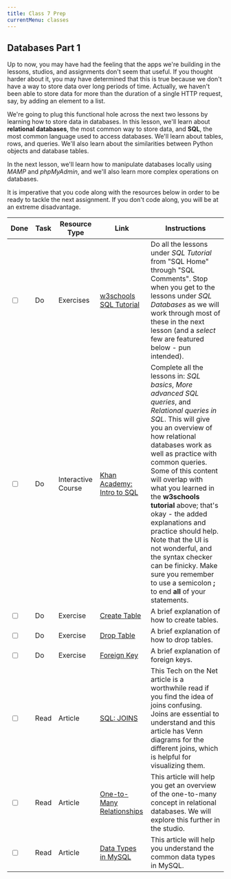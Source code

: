 ```yaml
---
title: Class 7 Prep
currentMenu: classes
---
```


## Databases Part 1

Up to now, you may have had the feeling that the apps we're building in the lessons, studios, and assignments don't seem that useful. If you thought harder about it, you may have determined that this is true because we don't have a way to store data over long periods of time. Actually, we haven't been able to store data for more than the duration of a single HTTP request, say, by adding an element to a list.

We're going to plug this functional hole across the next two lessons by learning how to store data in databases. In this lesson, we'll learn about **relational databases**, the most common way to store data, and **SQL**, the most common language used to access databases. We'll learn about tables, rows, and queries. We'll also learn about the similarities between Python objects and database tables.

In the next lesson, we'll learn how to manipulate databases locally using *MAMP* and *phpMyAdmin*, and we'll also learn more complex operations on databases.

<aside class="aside-note" markdown="1">
It is imperative that you code along with the resources below in order to be ready to tackle the next assignment. If you don't code along, you will be at an extreme disadvantage.
</aside>

Done |Task | Resource Type | Link | Instructions
|----|-----|---------------|------|-------------|
<input type="checkbox" v-model="checks.p7a" /> |Do | Exercises | [w3schools SQL Tutorial][w3c-sql] | Do all the lessons under _SQL Tutorial_ from "SQL Home" through "SQL Comments". Stop when you get to the lessons under _SQL Databases_ as we will work through most of these in the next lesson (and a *select* few are featured below - pun intended).
<input type="checkbox" v-model="checks.p7b" /> |Do | Interactive Course | [Khan Academy: Intro to SQL][sql-khan] | Complete all the lessons in: _SQL basics_, _More advanced SQL queries_, and _Relational queries in SQL_. This will give you an overview of how relational databases work as well as practice with common queries. Some of this content will overlap with what you learned in the **w3schools tutorial** above; that's okay - the added explanations and practice should help. Note that the UI is not wonderful, and the syntax checker can be finicky. Make sure you remember to use a semicolon **;** to end **all** of your statements.
<input type="checkbox" v-model="checks.p7c" /> |Do | Exercise | [Create Table][w3c-create] | A brief explanation of how to create tables.
<input type="checkbox" v-model="checks.p7d" /> |Do | Exercise | [Drop Table][w3c-drop] | A brief explanation of how to drop tables.
<input type="checkbox" v-model="checks.p7e" /> |Do | Exercise | [Foreign Key][w3c-foreign-key] | A brief explanation of foreign keys.
<input type="checkbox" v-model="checks.p7f" /> |Read | Article | [SQL: JOINS][tech-net] | This Tech on the Net article is a worthwhile read if you find the idea of joins confusing. Joins are essential to understand and this article has Venn diagrams for the different joins, which is helpful for visualizing them.
<input type="checkbox" v-model="checks.p7g" /> |Read | Article | [One-to-Many Relationships][database-primer] | This article will help you get an overview of the one-to-many concept in relational databases. We will explore this further in the studio.
<input type="checkbox" v-model="checks.p7h" /> |Read | Article | [Data Types in MySQL][data-types] | This article will help you understand the common data types in MySQL.


[w3c-drop]: https://www.w3schools.com/sql/sql_drop_table.asp
[w3c-create]: https://www.w3schools.com/sql/sql_create_table.asp
[w3c-foreign-key]: https://www.w3schools.com/sql/sql_foreignkey.asp
[w3c-sql]: http://www.w3schools.com/sql/default.asp
[sql-khan]: https://www.khanacademy.org/computing/computer-programming/sql
[tech-net]: https://www.techonthenet.com/sql/joins.php
[database-primer]: http://www.databaseprimer.com/pages/relationship_1tox/
[data-types]: https://www.techonthenet.com/mysql/datatypes.php
